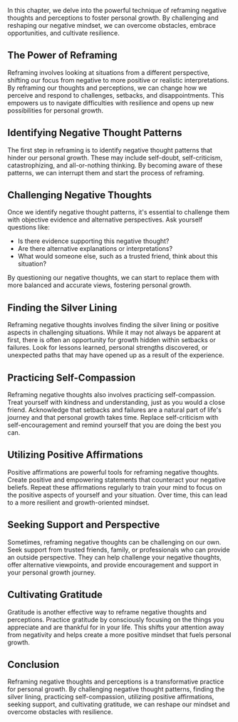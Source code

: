 
In this chapter, we delve into the powerful technique of reframing negative thoughts and perceptions to foster personal growth. By challenging and reshaping our negative mindset, we can overcome obstacles, embrace opportunities, and cultivate resilience.

The Power of Reframing
----------------------

Reframing involves looking at situations from a different perspective, shifting our focus from negative to more positive or realistic interpretations. By reframing our thoughts and perceptions, we can change how we perceive and respond to challenges, setbacks, and disappointments. This empowers us to navigate difficulties with resilience and opens up new possibilities for personal growth.

Identifying Negative Thought Patterns
-------------------------------------

The first step in reframing is to identify negative thought patterns that hinder our personal growth. These may include self-doubt, self-criticism, catastrophizing, and all-or-nothing thinking. By becoming aware of these patterns, we can interrupt them and start the process of reframing.

Challenging Negative Thoughts
-----------------------------

Once we identify negative thought patterns, it's essential to challenge them with objective evidence and alternative perspectives. Ask yourself questions like:

* Is there evidence supporting this negative thought?
* Are there alternative explanations or interpretations?
* What would someone else, such as a trusted friend, think about this situation?

By questioning our negative thoughts, we can start to replace them with more balanced and accurate views, fostering personal growth.

Finding the Silver Lining
-------------------------

Reframing negative thoughts involves finding the silver lining or positive aspects in challenging situations. While it may not always be apparent at first, there is often an opportunity for growth hidden within setbacks or failures. Look for lessons learned, personal strengths discovered, or unexpected paths that may have opened up as a result of the experience.

Practicing Self-Compassion
--------------------------

Reframing negative thoughts also involves practicing self-compassion. Treat yourself with kindness and understanding, just as you would a close friend. Acknowledge that setbacks and failures are a natural part of life's journey and that personal growth takes time. Replace self-criticism with self-encouragement and remind yourself that you are doing the best you can.

Utilizing Positive Affirmations
-------------------------------

Positive affirmations are powerful tools for reframing negative thoughts. Create positive and empowering statements that counteract your negative beliefs. Repeat these affirmations regularly to train your mind to focus on the positive aspects of yourself and your situation. Over time, this can lead to a more resilient and growth-oriented mindset.

Seeking Support and Perspective
-------------------------------

Sometimes, reframing negative thoughts can be challenging on our own. Seek support from trusted friends, family, or professionals who can provide an outside perspective. They can help challenge your negative thoughts, offer alternative viewpoints, and provide encouragement and support in your personal growth journey.

Cultivating Gratitude
---------------------

Gratitude is another effective way to reframe negative thoughts and perceptions. Practice gratitude by consciously focusing on the things you appreciate and are thankful for in your life. This shifts your attention away from negativity and helps create a more positive mindset that fuels personal growth.

Conclusion
----------

Reframing negative thoughts and perceptions is a transformative practice for personal growth. By challenging negative thought patterns, finding the silver lining, practicing self-compassion, utilizing positive affirmations, seeking support, and cultivating gratitude, we can reshape our mindset and overcome obstacles with resilience.
